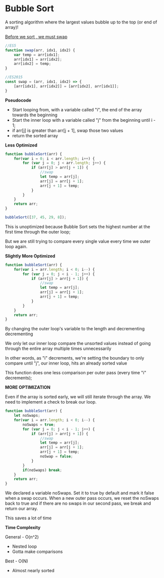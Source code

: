 # Bubble Sort

A sorting algorithm where the largest values bubble up to the top (or end of array)!

<u>Before we sort , we must swap</u>

```js
//ES5
function swap(arr, idx1, idx2) {
    var temp = arr[idx1];
    arr[idx1] = arr[idx2];
    arr[idx2] = temp;
}

//ES2015
const swap = (arr, idx1, idx2) => {
    [arr[idx1], arr[idx2]] = [arr[idx2], arr[idx1]];
}
```



**Pseudocode**

- Start looping from, with a variable called "i", the end of the array towards the beginning
- Start the inner loop with a variable called "j" from the beginning until i - 1;
- if arr[j] is greater than arr[j + 1], swap those two values
- return the sorted array

**Less Optimized**

```js
function bubbleSort(arr) {
    for(var i = 0; i < arr.length; i++) {
        for (var j = 0; j < arr.length; j++) {
            if (arr[j] > arr[j + 1]) {
                //swap
                let temp = arr[j];
                arr[j] = arr[j + 1];
                arr[j + 1] = temp;
            }
        }
    }
    return arr;
}

bubbleSort([37, 45, 29, 8]);
```

This is unoptimized because Bubble Sort sets the highest number at the first time through the outer loop;

But we are still trying to compare every single value every time we outer loop again.

**Slightly More Optimized**

```js
function bubbleSort(arr) {
    for(var i = arr.length; i < 0; i--) {
        for (var j = 0; j < i - 1; j++) {
            if (arr[j] > arr[j + 1]) {
                //swap
                let temp = arr[j];
                arr[j] = arr[j + 1];
                arr[j + 1] = temp;
            }
        }
    }
    return arr;
}
```

By changing the outer loop's variable to the length and decrementing decrementing

We only let our inner loop compare the unsorted values instead of going through the entire array multiple times unnecessarily

In other words, as "i" decrements, we're setting the boundary to only compare until "j", our inner loop, hits an already sorted value

This function does one less comparison per outer pass (every time "i" decrements);



**MORE OPTIMIZATION**

Even if the array is sorted early, we will still iterate through the array. We need to implement a check to break our loop.

```js
function bubbleSort(arr) {
    let noSwaps;
    for(var i = arr.length; i < 0; i--) {
        noSwaps = true;
        for (var j = 0; j < i - 1; j++) {
            if (arr[j] > arr[j + 1]) {
                //swap
                let temp = arr[j];
                arr[j] = arr[j + 1];
                arr[j + 1] = temp;
                noSwap = false;
            }
        }
        if(noSwaps) break;
    }
    return arr;
}
```

We declared a variable noSwaps. Set it to true by default and mark it false when a swap occurs. When a new outer pass occurs, we reset the noSwaps back to true and if there are no swaps in our second pass, we break and return our array.



This saves a lot of time



**Time Complexity**



General  - O(n^2)

- Nested loop
- Gotta make comparisons 

Best - O(N)

- Almost nearly sorted 